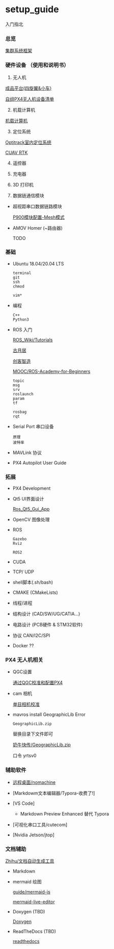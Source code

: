 # setup_guide

入门指北

### 总览

[集群系统框架](./Cluster_architecture.md)

### 硬件设备 （使用和说明书）

1. 无人机

[成品平台(四旋翼&小车)](./Vehicles_complete.md)

[自组PX4无人机设备清单](./Vehicles_px4.md)


2. 机载计算机

[机载计算机](./companion_computer.md)

3. 定位系统

[Optitrack室内定位系统](./vrpn_motive.md)

[CUAV RTK](./cuav_rtk.md)

4. 遥控器


5. 充电器


6. 3D 打印机


7. 数据链通信模块

- 超视距串口数据链路模块

  [P900模块配置-Mesh模式](./P900_radio.md)

- AMOV Homer (~路由器)
    
    TODO


### 基础

- Ubuntu 18.04/20.04 LTS

    ```
    terminal
    git
    ssh
    chmod

    vim*
    ```

- 编程
    
    ```    
    C++ 
    Python3
    ```


- ROS 入门

    [ROS_Wiki/Tutorials](http://wiki.ros.org/ROS/Tutorials)

    [古月居](https://www.guyuehome.com/)

    [创客智造](https://www.ncnynl.com/)

    [MOOC/ROS-Academy-for-Beginners](https://github.com/DroidAITech/ROS-Academy-for-Beginners)


    ```
    topic
    msg
    srv
    roslaunch
    param
    tf
    
    rosbag
    rqt
    ```

- Serial Port 串口设备

    ```
    原理
    波特率
    ```

- MAVLink 协议


- PX4 Autopilot User Guide


### 拓展

- PX4 Development


- Qt5 UI界面设计

    [Ros_Qt5_Gui_App](https://github.com/chengyangkj/Ros_Qt5_Gui_App)


- OpenCV 图像处理


- ROS

    ```
    Gazebo 
    Rviz

    ROS2
    ```


- CUDA


- TCP/ UDP


- shell脚本(.sh/bash)


- CMAKE (CMakeLists)


- 线程/进程


- 结构设计 (CAD/SW/UG/CATIA...)   


- 电路设计 (PCB硬件 & STM32软件)


- 协议 CAN/I2C/SPI


- Docker ??


### PX4 无人机相关

- QGC设置

    [通过QGC校准和配置PX4](./px4_qgc_setup.md)

- cam 相机
  
    [单目相机校准](./camera_calibration.md)

- mavros install GeographicLib Error

    `GeographicLib.zip`

    替换目录下文件即可

    [奶牛快传/GeographicLib.zip](https://cowtransfer.com/s/fea84b70cda944)

    口令 yrtsv0

### 辅助软件

-   [远程桌面/nomachine](https://www.nomachine.com/)

-   [Markdowm文本编辑器/Typora-收费了!]

-   [VS Code]
    + Markdown Preview Enhanced 替代 Typora

-   [可视化串口工具/cutecom]

-   [Nvidia Jetson/jtop]


### 文档辅助

[Zhihu/文档自动生成工具](https://zhuanlan.zhihu.com/p/377414780)

-   Markdown

-   mermaid 绘图

    [guide/mermaid-js](https://mermaid-js.github.io/mermaid/)

    [mermaid-live-editor](https://mermaid-js.github.io/mermaid-live-editor/)

-   Doxygen (TBD)

    [Doxygen](https://www.doxygen.nl/)

-   ReadTheDocs (TBD)

    [readthedocs](https://readthedocs.org/)
